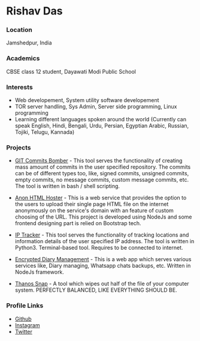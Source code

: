 # Rishav Das

### Location

Jamshedpur, India

### Academics

CBSE class 12 student, Dayawati Modi Public School

### Interests

- Web developement, System utility software developement
- TOR server handling, Sys Admin, Server side programming, Linux programming
- Learning different languages spoken around the world (Currently can speak English, Hindi, Bengali, Urdu, Persian, Egyptian Arabic, Russian, Tojiki, Telugu, Kannada)

### Projects

- [GIT Commits Bomber](https://github.com/rdofficial/git-commits-bomber/) - This tool serves the functionality of creating mass amount of commits in the user specified repository. The commits can be of different types too, like, signed commits, unsigned commits, empty commits, no message commits, custom message commits, etc. The tool is written in bash / shell scripting.

- [Anon HTML Hoster](https://github.com/rdofficial/NodeJsAnonHtmlHoster/) - This is a web service that provides the option to the users to upload their single page HTML file on the internet anonymously on the service's domain with an feature of custom choosing of the URL. This project is developed using NodeJs and some frontend designing part is relied on Bootstrap tech.

- [IP Tracker](https://github.com/rdofficial/ip-tracker-py/) - This tool serves the functionality of tracking locations and information details of the user specified IP address. The tool is written in Python3. Terminal-based tool. Requires to be connected to internet.

- [Encrypted Diary Management](https://github.com/rdofficial/EncryptedDiaryManagement/) - This is a web app which serves various services like, Diary managing, Whatsapp chats backups, etc. Written in NodeJs framework.

- [Thanos Snap](https://github.com/rdofficial/thanos-snap/) - A tool which wipes out half of the file of your computer system. PERFECTLY BALANCED, LIKE EVERYTHING SHOULD BE.

### Profile Links

- [Github](https://github.com/rdofficial/)
- [Instagram](https://instagram.com/rishavd._/)
- [Twitter](https://twitter.com/mrwsb00/)